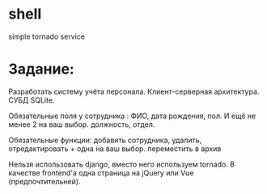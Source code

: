 # shell
simple tornado service

# Задание:
Разработать систему учёта персонала. 
Клиент-серверная архитектура. 
СУБД SQLite. 

Обязательные поля у сотрудника : 
    ФИО, 
    дата рождения, 
    пол. 
    И ещё не менее 2 на ваш выбор.
    должность,
    отдел.

Обязательные функции: 
    добавить сотрудника, 
    удалить, 
    отредактировать 
    + одна на ваш выбор.
    переместить в архив

Нельзя использовать django, вместо него используем tornado.
В качестве frontend'а одна страница на jQuery или Vue (предпочтительней).

